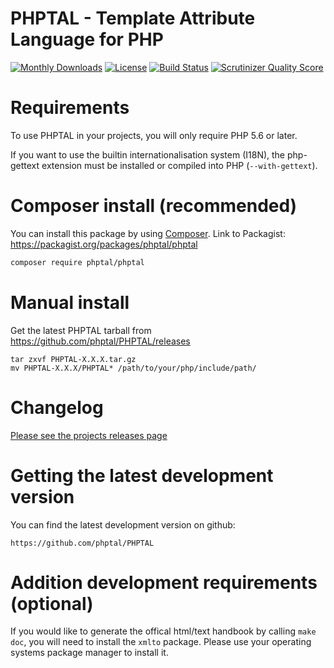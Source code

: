 
# PHPTAL - Template Attribute Language for PHP

[![Monthly Downloads](https://poser.pugx.org/phptal/phptal/d/monthly)](https://packagist.org/packages/phptal/phptal)
[![License](https://poser.pugx.org/phptal/phptal/license)](LICENSE)
[![Build Status](https://travis-ci.org/phptal/PHPTAL.svg?branch=master)](https://travis-ci.org/phptal/PHPTAL)
[![Scrutinizer Quality Score](https://scrutinizer-ci.com/g/phptal/PHPTAL/badges/quality-score.png)](https://scrutinizer-ci.com/g/phptal/PHPTAL/)

Requirements
============

To use PHPTAL in your projects, you will only require PHP 5.6 or later.

If you want to use the builtin internationalisation system (I18N), the php-gettext extension must be installed or compiled into PHP (`--with-gettext`).

Composer install (recommended)
==============================

You can install this package by using [Composer](http://getcomposer.org).
Link to Packagist: https://packagist.org/packages/phptal/phptal

```sh
composer require phptal/phptal
```

Manual install
==============

Get the latest PHPTAL tarball from https://github.com/phptal/PHPTAL/releases

    tar zxvf PHPTAL-X.X.X.tar.gz
    mv PHPTAL-X.X.X/PHPTAL* /path/to/your/php/include/path/

Changelog
=========

[Please see the projects releases page](https://github.com/phptal/PHPTAL/releases)

Getting the latest development version
======================================

You can find the latest development version on github:

	https://github.com/phptal/PHPTAL

Addition development requirements (optional)
============================================

If you would like to generate the offical html/text handbook by calling
`make doc`, you will need to install the `xmlto` package. Please use
your operating systems package manager to install it.
